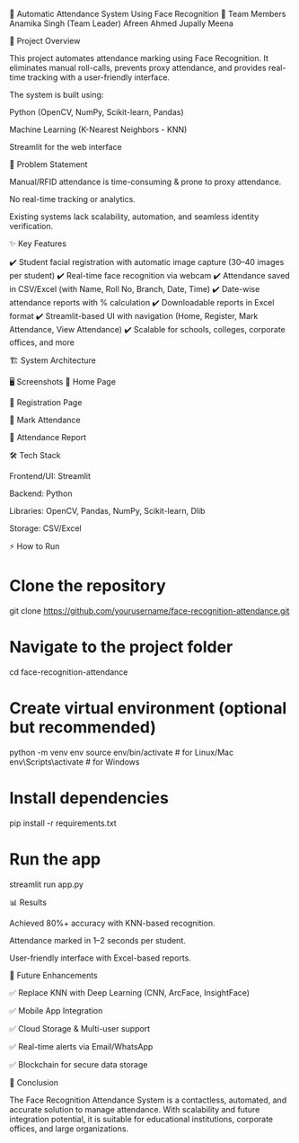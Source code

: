 📸 Automatic Attendance System Using Face Recognition
👥 Team Members
Anamika Singh (Team Leader)
Afreen Ahmed
Jupally Meena

📖 Project Overview

This project automates attendance marking using Face Recognition. It eliminates manual roll-calls, prevents proxy attendance, and provides real-time tracking with a user-friendly interface.

The system is built using:

Python (OpenCV, NumPy, Scikit-learn, Pandas)

Machine Learning (K-Nearest Neighbors - KNN)

Streamlit for the web interface

🚩 Problem Statement

Manual/RFID attendance is time-consuming & prone to proxy attendance.

No real-time tracking or analytics.

Existing systems lack scalability, automation, and seamless identity verification.

✨ Key Features

✔️ Student facial registration with automatic image capture (30–40 images per student)
✔️ Real-time face recognition via webcam
✔️ Attendance saved in CSV/Excel (with Name, Roll No, Branch, Date, Time)
✔️ Date-wise attendance reports with % calculation
✔️ Downloadable reports in Excel format
✔️ Streamlit-based UI with navigation (Home, Register, Mark Attendance, View Attendance)
✔️ Scalable for schools, colleges, corporate offices, and more

🏗️ System Architecture

🖥️ Screenshots
🔹 Home Page

🔹 Registration Page

🔹 Mark Attendance

🔹 Attendance Report

🛠️ Tech Stack

Frontend/UI: Streamlit

Backend: Python

Libraries: OpenCV, Pandas, NumPy, Scikit-learn, Dlib

Storage: CSV/Excel

⚡ How to Run
# Clone the repository
git clone https://github.com/yourusername/face-recognition-attendance.git

# Navigate to the project folder
cd face-recognition-attendance

# Create virtual environment (optional but recommended)
python -m venv env
source env/bin/activate   # for Linux/Mac
env\Scripts\activate      # for Windows

# Install dependencies
pip install -r requirements.txt

# Run the app
streamlit run app.py


📊 Results

Achieved 80%+ accuracy with KNN-based recognition.

Attendance marked in 1–2 seconds per student.

User-friendly interface with Excel-based reports.

🚀 Future Enhancements

✅ Replace KNN with Deep Learning (CNN, ArcFace, InsightFace)

✅ Mobile App Integration

✅ Cloud Storage & Multi-user support

✅ Real-time alerts via Email/WhatsApp

✅ Blockchain for secure data storage

📝 Conclusion

The Face Recognition Attendance System is a contactless, automated, and accurate solution to manage attendance. With scalability and future integration potential, it is suitable for educational institutions, corporate offices, and large organizations.
